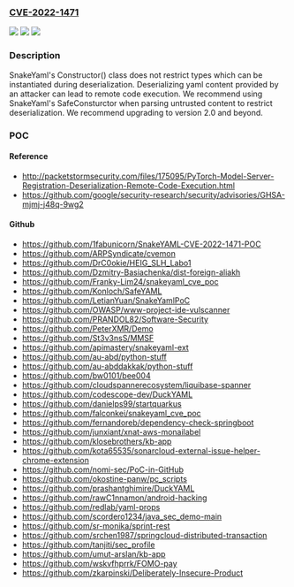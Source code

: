 ### [CVE-2022-1471](https://cve.mitre.org/cgi-bin/cvename.cgi?name=CVE-2022-1471)
![](https://img.shields.io/static/v1?label=Product&message=SnakeYAML&color=blue)
![](https://img.shields.io/static/v1?label=Version&message=0%20&color=brightgreen)
![](https://img.shields.io/static/v1?label=Vulnerability&message=CWE-20%20Improper%20Input%20Validation&color=brightgreen)

### Description

SnakeYaml's Constructor() class does not restrict types which can be instantiated during deserialization. Deserializing yaml content provided by an attacker can lead to remote code execution. We recommend using SnakeYaml's SafeConsturctor when parsing untrusted content to restrict deserialization. We recommend upgrading to version 2.0 and beyond.

### POC

#### Reference
- http://packetstormsecurity.com/files/175095/PyTorch-Model-Server-Registration-Deserialization-Remote-Code-Execution.html
- https://github.com/google/security-research/security/advisories/GHSA-mjmj-j48q-9wg2

#### Github
- https://github.com/1fabunicorn/SnakeYAML-CVE-2022-1471-POC
- https://github.com/ARPSyndicate/cvemon
- https://github.com/DrC0okie/HEIG_SLH_Labo1
- https://github.com/Dzmitry-Basiachenka/dist-foreign-aliakh
- https://github.com/Franky-Lim24/snakeyaml_cve_poc
- https://github.com/Konloch/SafeYAML
- https://github.com/LetianYuan/SnakeYamlPoC
- https://github.com/OWASP/www-project-ide-vulscanner
- https://github.com/PRANDOL82/Software-Security
- https://github.com/PeterXMR/Demo
- https://github.com/St3v3nsS/MMSF
- https://github.com/apimastery/snakeyaml-ext
- https://github.com/au-abd/python-stuff
- https://github.com/au-abddakkak/python-stuff
- https://github.com/bw0101/bee004
- https://github.com/cloudspannerecosystem/liquibase-spanner
- https://github.com/codescope-dev/DuckYAML
- https://github.com/danielps99/startquarkus
- https://github.com/falconkei/snakeyaml_cve_poc
- https://github.com/fernandoreb/dependency-check-springboot
- https://github.com/junxiant/xnat-aws-monailabel
- https://github.com/klosebrothers/kb-app
- https://github.com/kota65535/sonarcloud-external-issue-helper-chrome-extension
- https://github.com/nomi-sec/PoC-in-GitHub
- https://github.com/okostine-panw/pc_scripts
- https://github.com/prashantghimire/DuckYAML
- https://github.com/rawC1nnamon/android-hacking
- https://github.com/redlab/yaml-props
- https://github.com/scordero1234/java_sec_demo-main
- https://github.com/sr-monika/sprint-rest
- https://github.com/srchen1987/springcloud-distributed-transaction
- https://github.com/tanjiti/sec_profile
- https://github.com/umut-arslan/kb-app
- https://github.com/wskvfhprrk/FOMO-pay
- https://github.com/zkarpinski/Deliberately-Insecure-Product

